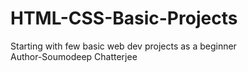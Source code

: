 # HTML-CSS-Basic-Projects
Starting with few basic web dev projects as a beginner
<br>
Author-Soumodeep Chatterjee
